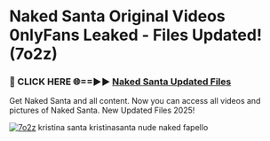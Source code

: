 # Naked Santa Original Videos 0nlyFans Leaked - Files Updated! (7o2z)

<h3>🔴 CLICK HERE 🌐==►► <a href="https://tinyurl.com/up5wt9bj" rel="nofollow">Naked Santa Updated Files</a></h3>

Get Naked Santa and all content. Now you can access all videos and pictures of Naked Santa. New Updated Files 2025!

[![7o2z](https://i.imgur.com/ABiUzMV.gif)](https://tinyurl.com/up5wt9bj)
kristina santa kristinasanta nude naked fapello